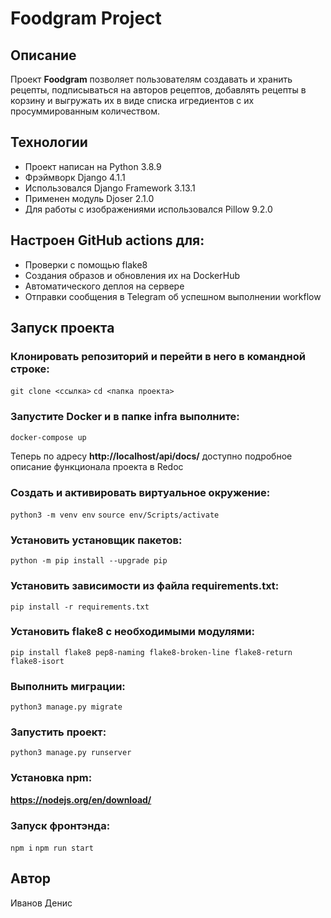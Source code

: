 # Foodgram Project

## Описание
Проект **Foodgram** позволяет пользователям создавать и хранить рецепты,
подписываться на авторов рецептов, добавлять рецепты в корзину и выгружать их
в виде списка игредиентов с их просуммированным количеством.

## Технологии
- Проект написан на Python 3.8.9
- Фрэймворк Django 4.1.1
- Использовался Django Framework 3.13.1
- Применен модуль Djoser 2.1.0
- Для работы с изображениями использовался Pillow 9.2.0

## Настроен GitHub actions для:
- Проверки с помощью flake8
- Создания образов и обновления их на DockerHub
- Автоматического деплоя на сервере
- Отправки сообщения в Telegram об успешном выполнении workflow

## Запуск проекта

### Клонировать репозиторий и перейти в него в командной строке:
```git clone <ссылка>```
```сd <папка проекта>```
### Запустите Docker и в папке infra выполните:
```docker-compose up```

Теперь по адресу **http://localhost/api/docs/** доступно подробное описание функционала проекта в Redoc

### Cоздать и активировать виртуальное окружение:
```python3 -m venv env```
```source env/Scripts/activate```
### Установить установщик пакетов:
```python -m pip install --upgrade pip```
### Установить зависимости из файла requirements.txt:
```pip install -r requirements.txt```
### Установить flake8 с необходимыми модулями:
```pip install flake8 pep8-naming flake8-broken-line flake8-return flake8-isort```
### Выполнить миграции:
```python3 manage.py migrate```
### Запустить проект:
```python3 manage.py runserver```


### Установка npm:
**https://nodejs.org/en/download/**
### Запуск фронтэнда:
```npm i```
```npm run start```

## Автор
Иванов Денис